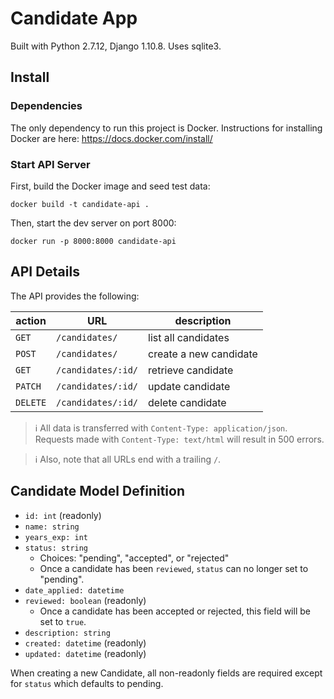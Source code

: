 # Candidate App

Built with Python 2.7.12, Django 1.10.8. Uses sqlite3.

## Install

### Dependencies

The only dependency to run this project is Docker. Instructions for installing Docker are here: https://docs.docker.com/install/

### Start API Server

First, build the Docker image and seed test data:

`docker build -t candidate-api .`

Then, start the dev server on port 8000:

`docker run -p 8000:8000 candidate-api`

## API Details

The API provides the following:

| action | URL | description |  
| ------ | --- | ----------- |  
| `GET` | `/candidates/` | list all candidates |
| `POST` | `/candidates/` | create a new candidate |
| `GET` | `/candidates/:id/` | retrieve candidate |
| `PATCH` | `/candidates/:id/` | update candidate |
| `DELETE` | `/candidates/:id/` | delete candidate |

> :information_source: All data is transferred with `Content-Type: application/json`. Requests made with `Content-Type: text/html` will result in 500 errors.

> :information_source: Also, note that all URLs end with a trailing `/`.

## Candidate Model Definition

* `id: int` (readonly)
* `name: string`
* `years_exp: int`
* `status: string`
  * Choices: "pending", "accepted", or "rejected"
  * Once a candidate has been `reviewed`, `status` can no longer set to "pending".
* `date_applied: datetime`
* `reviewed: boolean` (readonly)
  * Once a candidate has been accepted or rejected, this field will be set to `true`.
* `description: string`
* `created: datetime` (readonly)
* `updated: datetime` (readonly)

When creating a new Candidate, all non-readonly fields are required except for `status` which defaults to pending.
